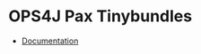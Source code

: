 # OPS4J Pax Tinybundles

* [Documentation](https://ops4j1.jira.com/wiki/spaces/ops4j/pages/12060312/Tinybundles)
